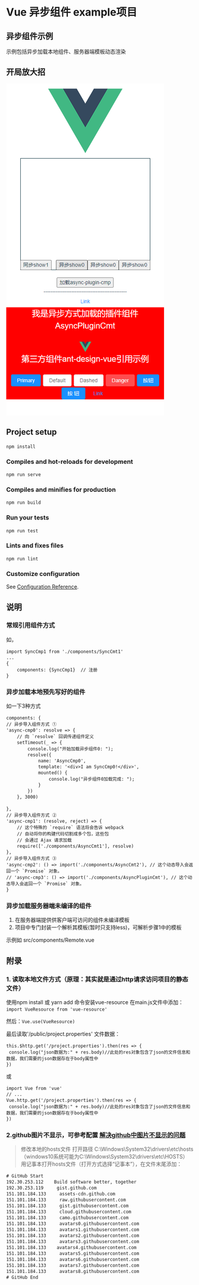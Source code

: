 # Vue 异步组件 example项目
## 异步组件示例
示例包括异步加载本地组件、服务器端模板动态渲染

## 开局放大招
![示例图片](public/images/img_p1.jpg)

## Project setup
```
npm install
```

### Compiles and hot-reloads for development
```
npm run serve
```

### Compiles and minifies for production
```
npm run build
```

### Run your tests
```
npm run test
```

### Lints and fixes files
```
npm run lint
```

### Customize configuration
See [Configuration Reference](https://cli.vuejs.org/config/).


## 说明
### 常规引用组件方式
如， 
``` 
import SyncCmp1 from './components/SyncCmt1' 
...
{
	components: {SyncCmp1}  // 注册
}
```

### 异步加载本地预先写好的组件
如一下3种方式
```
components: {
// 异步导入组件方式 ①
'async-cmp0': resolve => {
	// 向 `resolve` 回调传递组件定义
	setTimeout(_ => {
		console.log("开始加载异步组件0: ");
		resolve({
			name: 'AsyncCmp0',
			template: '<div>I am SyncCmp0!</div>',
			mounted() {
				console.log("异步组件0加载完成: ");
			}
		})
	}, 3000)

},
// 异步导入组件方式 ②
'async-cmp1': (resolve, reject) => {
	// 这个特殊的 `require` 语法将会告诉 webpack
	// 自动将你的构建代码切割成多个包，这些包
	// 会通过 Ajax 请求加载
	require(['./components/AsyncCmt1'], resolve)
},
// 异步导入组件方式 ③
'async-cmp2': () => import('./components/AsyncCmt2'), // 这个动态导入会返回一个 `Promise` 对象。
// 'async-cmp3': () => import('./components/AsyncPluginCmt'), // 这个动态导入会返回一个 `Promise` 对象。
}
```

### 异步加载服务器端未编译的组件
1. 在服务器端提供供客户端可访问的组件未编译模板
2. 项目中专门封装一个解析其模板(暂时只支持less)，可解析步骤1中的模板

示例如 src/components/Remote.vue

## 附录
### 1. 读取本地文件方式（原理：其实就是通过http请求访问项目的静态文件）
使用npm install 或 yarn add  命令安装vue-resource
在main.js文件中添加： ` import VueResource from 'vue-resource' `

然后：`Vue.use(VueResource)`

最后读取'/public/project.properties' 文件数据：

```
this.$http.get('/project.properties').then(res => {
 console.log("json数据为:" + res.body)//此处的res对象包含了json的文件信息和数据，我们需要的json数据存在于body属性中
})
```

或

```
import Vue from 'vue'
// ...
Vue.http.get('/project.properties').then(res => {
 console.log("json数据为:" + res.body)//此处的res对象包含了json的文件信息和数据，我们需要的json数据存在于body属性中
})
```

### 2.github图片不显示，可参考配置 [解决github中图片不显示的问题](https://www.cnblogs.com/xiaozhengtongxue/p/13442763.html)
> 修改本地的hosts文件
打开路径 C:\Windows\System32\drivers\etc\hosts（windows10系统可能为C:\Windows\System32\drivers\etc\HOSTS）
用记事本打开hosts文件（打开方式选择“记事本”），在文件末尾添加：

```
# GitHub Start
192.30.253.112    Build software better, together
192.30.253.119     gist.github.com
151.101.184.133     assets-cdn.github.com
151.101.184.133     raw.githubusercontent.com
151.101.184.133     gist.githubusercontent.com
151.101.184.133     cloud.githubusercontent.com
151.101.184.133     camo.githubusercontent.com
151.101.184.133     avatars0.githubusercontent.com
151.101.184.133     avatars1.githubusercontent.com
151.101.184.133     avatars2.githubusercontent.com
151.101.184.133     avatars3.githubusercontent.com
151.101.184.133    avatars4.githubusercontent.com
151.101.184.133     avatars5.githubusercontent.com
151.101.184.133     avatars6.githubusercontent.com
151.101.184.133     avatars7.githubusercontent.com
151.101.184.133     avatars8.githubusercontent.com
# GitHub End

```
